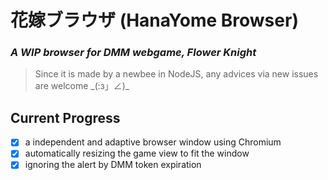 # 花嫁ブラウザ (HanaYome Browser)
### _A WIP browser for DMM webgame, Flower Knight_
> Since it is made by a newbee in NodeJS, any advices via new issues are welcome \_(:з」∠)\_

## Current Progress
- [x] a independent and adaptive browser window using Chromium
- [x] automatically resizing the game view to fit the window
- [x] ignoring the alert by DMM token expiration
